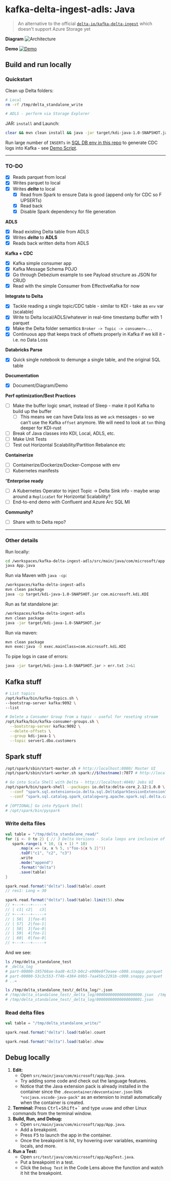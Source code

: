 # kafka-delta-ingest-adls: Java

> An alternative to the official [`delta-io/kafka-delta-ingest`](https://github.com/delta-io/kafka-delta-ingest) which doesn't support Azure Storage yet

**Diagram**
![Architecture](_images/1.png)

**Demo**
[![Demo](_images/2.png)](https://youtu.be/kvCOlpE4KGs)

## Build and run locally

### Quickstart
Clean up Delta folders:
```bash
# Local
rm -rf /tmp/delta_standalone_write

# ADLS - perform via Storage Explorer
```

JAR: `install` and Launch:
```bash
clear && mvn clean install && java -jar target/kdi-java-1.0-SNAPSHOT.jar
```

Run large number of `INSERTs` in [SQL DB env in this repo](https://github.com/mdrakiburrahman/debezium-sql-linux) to generate CDC logs into Kafka - see [Demo Script](_demo/demo.sql).

---

### TO-DO
- [x]  Reads parquet from local
- [x]  Writes parquet to local
- [x]  Writes ***delta*** to local
    - [x]  Read from Spark to ensure Data is good (append only for CDC so F UPSERTs)
    - [x]  Read back
    - [x]  Disable Spark dependency for file generation

**ADLS**

- [x]  Read existing Delta table  from ADLS
- [x]  Writes ***delta*** to **ADLS**
- [x]  Reads back written delta from ADLS

**Kafka + CDC**

- [x]  Kafka simple consumer app
- [x]  Kafka Message Schema POJO
- [x]  Go through Debezium example to see Payload structure as JSON for CRUD
- [x]  Read with the simple Consumer from EffectiveKafka for now

**Integrate to Delta**

- [x]  Tackle reading a single topic/CDC table - similar to KDI - take as `env` var (scalable)
- [x]  Write to Delta local/ADLS/whatever in real-time timestamp buffer with 1 parquet
- [x]  Make the Delta folder semantics `Broker -> Topic -> consumer=...`
- [x]  Continuous app that keeps track of offsets properly in Kafka if we kill it - i.e. no Data Loss

**Databricks Parse**

- [x]  Quick single notebook to demunge a single table, and the original SQL table

**Documentation**

- [x]  Document/Diagram/Demo

**Perf optimization/Best Practices**

- [ ]  Make the buffer logic smart, instead of Sleep - make it poll Kafka to build up the buffer
    - [ ]  This means we can have Data loss as we `ack` messages - so we can’t use the Kafka `offset` anymore. We will need to look at `txn` thing deeper for KDI-rust
- [ ]  Break of Java classes into KDI, Local, ADLS, etc.
- [ ]  Make Unit Tests
- [ ]  Test out Horizontal Scalability/Partition Rebalance etc

**Containerize**

- [ ]  Containerize/Dockerize/Docker-Compose with env
- [ ]  Kubernetes manifests

“**Enterprise ready**

- [ ]  A Kubernetes Operator to inject Topic -> Delta Sink info - maybe wrap around a `ReplicaSet` for Horizontal Scalability?
- [ ]  End-to-end demo with Confluent and Azure Arc SQL MI

**Community?**

- [ ]  Share with to Delta repo?

---

### Other details
Run locally:
```bash
cd /workspaces/kafka-delta-ingest-adls/src/main/java/com/microsoft/app
java App.java
```

Run via Maven with `java -cp`:
```bash
/workspaces/kafka-delta-ingest-adls
mvn clean package
java -cp target/kdi-java-1.0-SNAPSHOT.jar com.microsoft.kdi.KDI
```

Run as fat standalone jar:
```bash
/workspaces/kafka-delta-ingest-adls
mvn clean package
java -jar target/kdi-java-1.0-SNAPSHOT.jar
```

Run via maven:
```bash
mvn clean package
mvn exec:java -D exec.mainClass=com.microsoft.kdi.KDI
```

To pipe logs in case of errors:
```bash
java -jar target/kdi-java-1.0-SNAPSHOT.jar > err.txt 2>&1
```

## Kafka stuff

```bash
# List topics
/opt/kafka/bin/kafka-topics.sh \
--bootstrap-server kafka:9092 \
--list

# Delete a Consumer Group from a topic - useful for reseting stream
/opt/kafka/bin/kafka-consumer-groups.sh \
  --bootstrap-server kafka:9092 \
  --delete-offsets \
  --group kdi-java-1 \
  --topic server1.dbo.customers
```

## Spark stuff

```bash
/opt/spark/sbin/start-master.sh # http://localhost:8080/ Master UI
/opt/spark/sbin/start-worker.sh spark://$(hostname):7077 # http://localhost:8081/ Workers UI

# Go into Scala Shell with Delta - http://localhost:4040/ Jobs UI
/opt/spark/bin/spark-shell --packages io.delta:delta-core_2.12:1.0.0 \
  --conf "spark.sql.extensions=io.delta.sql.DeltaSparkSessionExtension" \
  --conf "spark.sql.catalog.spark_catalog=org.apache.spark.sql.delta.catalog.DeltaCatalog"

# [OPTIONAL] Go into PySpark Shell
# /opt/spark/bin/pyspark
```
### Write delta files

```scala
val table = "/tmp/delta_standalone_read/"
for (i <- 0 to 2) { // 3 Delta Versions - Scala loops are inclusive of bound
   spark.range(i * 10, (i + 1) * 10)
      .map(x => (x, x % 5, s"foo-${x % 2}"))
      .toDF("c1", "c2", "c3")
      .write
      .mode("append")
      .format("delta")
      .save(table)
}

spark.read.format("delta").load(table).count
// res1: Long = 30

spark.read.format("delta").load(table).limit(5).show
// +---+---+-----+
// | c1| c2|   c3|
// +---+---+-----+
// | 56|  1|foo-0|
// | 57|  2|foo-1|
// | 58|  3|foo-0|
// | 59|  4|foo-1|
// | 60|  0|foo-0|
// +---+---+-----+
```

And we see:
```bash
ls /tmp/delta_standalone_test
# _delta_log
# part-00000-195768ae-bad8-4c53-b0c2-e900e0f3eaee-c000.snappy.parquet
# part-00000-53c3c553-f74b-4384-b9b5-7aa45bc2291b-c000.snappy.parquet
# ..=

ls /tmp/delta_standalone_test/_delta_log/*.json
# /tmp/delta_standalone_test/_delta_log/00000000000000000000.json  /tmp/delta_standalone_test/_delta_log/00000000000000000002.json
# /tmp/delta_standalone_test/_delta_log/00000000000000000001.json
```

### Read delta files

```scala
val table = "/tmp/delta_standalone_write/"

spark.read.format("delta").load(table).count

spark.read.format("delta").load(table).show
```

## Debug locally

1. **Edit:**
   - Open `src/main/java/com/microsoft/app/App.java`.
   - Try adding some code and check out the language features.
   - Notice that the Java extension pack is already installed in the container since the `.devcontainer/devcontainer.json` lists `"vscjava.vscode-java-pack"` as an extension to install automatically when the container is created.
2. **Terminal:** Press <kbd>Ctrl</kbd>+<kbd>Shift</kbd>+<kbd>\`</kbd> and type `uname` and other Linux commands from the terminal window.
3. **Build, Run, and Debug:**
   - Open `src/main/java/com/microsoft/app/App.java`.
   - Add a breakpoint.
   - Press <kbd>F5</kbd> to launch the app in the container.
   - Once the breakpoint is hit, try hovering over variables, examining locals, and more.
4. **Run a Test:**
   - Open `src/test/java/com/microsoft/app/AppTest.java`.
   - Put a breakpoint in a test.
   - Click the `Debug Test` in the Code Lens above the function and watch it hit the breakpoint.
